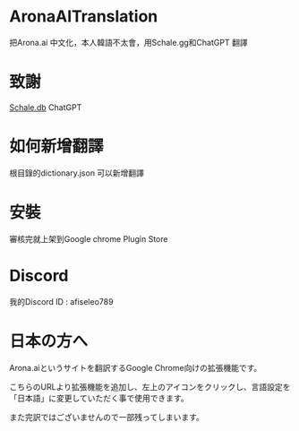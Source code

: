 # AronaAITranslation

把Arona.ai 中文化，本人韓語不太會，用Schale.gg和ChatGPT 翻譯

# 致謝

[Schale.db](https://schaledb.com/)
ChatGPT

# 如何新增翻譯

根目錄的dictionary.json 可以新增翻譯

# 安裝

審核完就上架到Google chrome Plugin Store


# Discord

我的Discord ID : afiseleo789


# 日本の方へ

Arona.aiというサイトを翻訳するGoogle Chrome向けの拡張機能です。  

こちらのURLより拡張機能を追加し、左上のアイコンをクリックし、言語設定を「日本語」に変更していただく事で使用できます。 

また完訳ではございませんので一部残ってしまいます。
